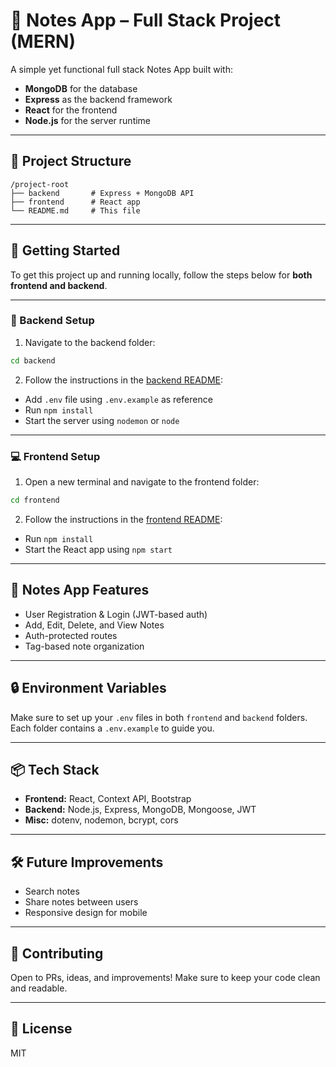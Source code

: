 
# 🧠 Notes App – Full Stack Project (MERN)

A simple yet functional full stack Notes App built with:

- **MongoDB** for the database  
- **Express** as the backend framework  
- **React** for the frontend  
- **Node.js** for the server runtime

---

## 📁 Project Structure

```
/project-root
├── backend       # Express + MongoDB API
├── frontend      # React app
└── README.md     # This file
```

---

## 🚀 Getting Started

To get this project up and running locally, follow the steps below for **both frontend and backend**.

---

### 🔧 Backend Setup

1. Navigate to the backend folder:

```bash
cd backend
```

2. Follow the instructions in the [backend README](./backend/README.md):

- Add `.env` file using `.env.example` as reference  
- Run `npm install`  
- Start the server using `nodemon` or `node`

---

### 💻 Frontend Setup

1. Open a new terminal and navigate to the frontend folder:

```bash
cd frontend
```

2. Follow the instructions in the [frontend README](./frontend/README.md):

- Run `npm install`  
- Start the React app using `npm start`

---

## 📝 Notes App Features

- User Registration & Login (JWT-based auth)
- Add, Edit, Delete, and View Notes
- Auth-protected routes
- Tag-based note organization

---

## 🔒 Environment Variables

Make sure to set up your `.env` files in both `frontend` and `backend` folders.  
Each folder contains a `.env.example` to guide you.

---

## 📦 Tech Stack

- **Frontend:** React, Context API, Bootstrap
- **Backend:** Node.js, Express, MongoDB, Mongoose, JWT
- **Misc:** dotenv, nodemon, bcrypt, cors

---

## 🛠 Future Improvements

- Search notes
- Share notes between users
- Responsive design for mobile

---

## 🤝 Contributing

Open to PRs, ideas, and improvements! Make sure to keep your code clean and readable.

---

## 📄 License

MIT
